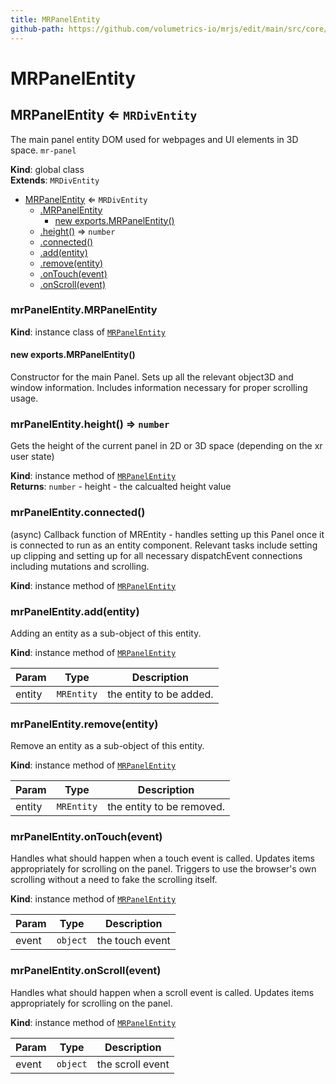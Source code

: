 ```yaml
---
title: MRPanelEntity
github-path: https://github.com/volumetrics-io/mrjs/edit/main/src/core/entities/MRPanelEntity.js
---
```

# MRPanelEntity

<a name="MRPanelEntity"></a>

## MRPanelEntity ⇐ <code>MRDivEntity</code>
The main panel entity DOM used for webpages and UI elements in 3D space. `mr-panel`

**Kind**: global class  
**Extends**: <code>MRDivEntity</code>  

* [MRPanelEntity](#MRPanelEntity) ⇐ <code>MRDivEntity</code>
    * [.MRPanelEntity](#MRPanelEntity+MRPanelEntity)
        * [new exports.MRPanelEntity()](#new_MRPanelEntity+MRPanelEntity_new)
    * [.height()](#MRPanelEntity+height) ⇒ <code>number</code>
    * [.connected()](#MRPanelEntity+connected)
    * [.add(entity)](#MRPanelEntity+add)
    * [.remove(entity)](#MRPanelEntity+remove)
    * [.onTouch(event)](#MRPanelEntity+onTouch)
    * [.onScroll(event)](#MRPanelEntity+onScroll)

<a name="MRPanelEntity+MRPanelEntity"></a>

### mrPanelEntity.MRPanelEntity
**Kind**: instance class of [<code>MRPanelEntity</code>](#MRPanelEntity)  
<a name="new_MRPanelEntity+MRPanelEntity_new"></a>

#### new exports.MRPanelEntity()
Constructor for the main Panel. Sets up all the relevant object3D and window information. Includes information necessary for proper scrolling usage.

<a name="MRPanelEntity+height"></a>

### mrPanelEntity.height() ⇒ <code>number</code>
Gets the height of the current panel in 2D or 3D space (depending on the xr user state)

**Kind**: instance method of [<code>MRPanelEntity</code>](#MRPanelEntity)  
**Returns**: <code>number</code> - height - the calcualted height value  
<a name="MRPanelEntity+connected"></a>

### mrPanelEntity.connected()
(async) Callback function of MREntity - handles setting up this Panel once it is connected to run as an entity component.
             Relevant tasks include setting up clipping and setting up for all necessary dispatchEvent connections including mutations and scrolling.

**Kind**: instance method of [<code>MRPanelEntity</code>](#MRPanelEntity)  
<a name="MRPanelEntity+add"></a>

### mrPanelEntity.add(entity)
Adding an entity as a sub-object of this entity.

**Kind**: instance method of [<code>MRPanelEntity</code>](#MRPanelEntity)  

| Param | Type | Description |
| --- | --- | --- |
| entity | <code>MREntity</code> | the entity to be added. |

<a name="MRPanelEntity+remove"></a>

### mrPanelEntity.remove(entity)
Remove an entity as a sub-object of this entity.

**Kind**: instance method of [<code>MRPanelEntity</code>](#MRPanelEntity)  

| Param | Type | Description |
| --- | --- | --- |
| entity | <code>MREntity</code> | the entity to be removed. |

<a name="MRPanelEntity+onTouch"></a>

### mrPanelEntity.onTouch(event)
Handles what should happen when a touch event is called. Updates items appropriately for scrolling on the panel.
             Triggers to use the browser's own scrolling without a need to fake the scrolling itself.

**Kind**: instance method of [<code>MRPanelEntity</code>](#MRPanelEntity)  

| Param | Type | Description |
| --- | --- | --- |
| event | <code>object</code> | the touch event |

<a name="MRPanelEntity+onScroll"></a>

### mrPanelEntity.onScroll(event)
Handles what should happen when a scroll event is called. Updates items appropriately for scrolling on the panel.

**Kind**: instance method of [<code>MRPanelEntity</code>](#MRPanelEntity)  

| Param | Type | Description |
| --- | --- | --- |
| event | <code>object</code> | the scroll event |

